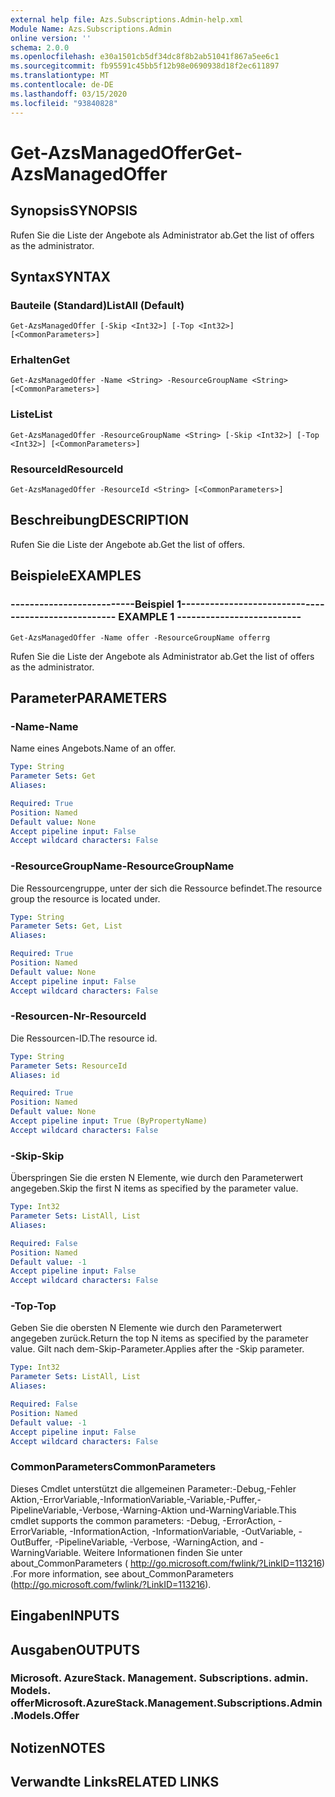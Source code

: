 ```yaml
---
external help file: Azs.Subscriptions.Admin-help.xml
Module Name: Azs.Subscriptions.Admin
online version: ''
schema: 2.0.0
ms.openlocfilehash: e30a1501cb5df34dc8f8b2ab51041f867a5ee6c1
ms.sourcegitcommit: fb95591c45bb5f12b98e0690938d18f2ec611897
ms.translationtype: MT
ms.contentlocale: de-DE
ms.lasthandoff: 03/15/2020
ms.locfileid: "93840828"
---
```

# <span data-ttu-id="55c50-101">Get-AzsManagedOffer</span><span class="sxs-lookup"><span data-stu-id="55c50-101">Get-AzsManagedOffer</span></span>

## <span data-ttu-id="55c50-102">Synopsis</span><span class="sxs-lookup"><span data-stu-id="55c50-102">SYNOPSIS</span></span>
<span data-ttu-id="55c50-103">Rufen Sie die Liste der Angebote als Administrator ab.</span><span class="sxs-lookup"><span data-stu-id="55c50-103">Get the list of offers as the administrator.</span></span>

## <span data-ttu-id="55c50-104">Syntax</span><span class="sxs-lookup"><span data-stu-id="55c50-104">SYNTAX</span></span>

### <span data-ttu-id="55c50-105">Bauteile (Standard)</span><span class="sxs-lookup"><span data-stu-id="55c50-105">ListAll (Default)</span></span>
```
Get-AzsManagedOffer [-Skip <Int32>] [-Top <Int32>] [<CommonParameters>]
```

### <span data-ttu-id="55c50-106">Erhalten</span><span class="sxs-lookup"><span data-stu-id="55c50-106">Get</span></span>
```
Get-AzsManagedOffer -Name <String> -ResourceGroupName <String> [<CommonParameters>]
```

### <span data-ttu-id="55c50-107">Liste</span><span class="sxs-lookup"><span data-stu-id="55c50-107">List</span></span>
```
Get-AzsManagedOffer -ResourceGroupName <String> [-Skip <Int32>] [-Top <Int32>] [<CommonParameters>]
```

### <span data-ttu-id="55c50-108">ResourceId</span><span class="sxs-lookup"><span data-stu-id="55c50-108">ResourceId</span></span>
```
Get-AzsManagedOffer -ResourceId <String> [<CommonParameters>]
```

## <span data-ttu-id="55c50-109">Beschreibung</span><span class="sxs-lookup"><span data-stu-id="55c50-109">DESCRIPTION</span></span>
<span data-ttu-id="55c50-110">Rufen Sie die Liste der Angebote ab.</span><span class="sxs-lookup"><span data-stu-id="55c50-110">Get the list of offers.</span></span>

## <span data-ttu-id="55c50-111">Beispiele</span><span class="sxs-lookup"><span data-stu-id="55c50-111">EXAMPLES</span></span>

### <span data-ttu-id="55c50-112">--------------------------Beispiel 1--------------------------</span><span class="sxs-lookup"><span data-stu-id="55c50-112">-------------------------- EXAMPLE 1 --------------------------</span></span>
```
Get-AzsManagedOffer -Name offer -ResourceGroupName offerrg
```

<span data-ttu-id="55c50-113">Rufen Sie die Liste der Angebote als Administrator ab.</span><span class="sxs-lookup"><span data-stu-id="55c50-113">Get the list of offers as the administrator.</span></span>

## <span data-ttu-id="55c50-114">Parameter</span><span class="sxs-lookup"><span data-stu-id="55c50-114">PARAMETERS</span></span>

### <span data-ttu-id="55c50-115">-Name</span><span class="sxs-lookup"><span data-stu-id="55c50-115">-Name</span></span>
<span data-ttu-id="55c50-116">Name eines Angebots.</span><span class="sxs-lookup"><span data-stu-id="55c50-116">Name of an offer.</span></span>

```yaml
Type: String
Parameter Sets: Get
Aliases: 

Required: True
Position: Named
Default value: None
Accept pipeline input: False
Accept wildcard characters: False
```

### <span data-ttu-id="55c50-117">-ResourceGroupName</span><span class="sxs-lookup"><span data-stu-id="55c50-117">-ResourceGroupName</span></span>
<span data-ttu-id="55c50-118">Die Ressourcengruppe, unter der sich die Ressource befindet.</span><span class="sxs-lookup"><span data-stu-id="55c50-118">The resource group the resource is located under.</span></span>

```yaml
Type: String
Parameter Sets: Get, List
Aliases: 

Required: True
Position: Named
Default value: None
Accept pipeline input: False
Accept wildcard characters: False
```

### <span data-ttu-id="55c50-119">-Resourcen-Nr</span><span class="sxs-lookup"><span data-stu-id="55c50-119">-ResourceId</span></span>
<span data-ttu-id="55c50-120">Die Ressourcen-ID.</span><span class="sxs-lookup"><span data-stu-id="55c50-120">The resource id.</span></span>

```yaml
Type: String
Parameter Sets: ResourceId
Aliases: id

Required: True
Position: Named
Default value: None
Accept pipeline input: True (ByPropertyName)
Accept wildcard characters: False
```

### <span data-ttu-id="55c50-121">-Skip</span><span class="sxs-lookup"><span data-stu-id="55c50-121">-Skip</span></span>
<span data-ttu-id="55c50-122">Überspringen Sie die ersten N Elemente, wie durch den Parameterwert angegeben.</span><span class="sxs-lookup"><span data-stu-id="55c50-122">Skip the first N items as specified by the parameter value.</span></span>

```yaml
Type: Int32
Parameter Sets: ListAll, List
Aliases: 

Required: False
Position: Named
Default value: -1
Accept pipeline input: False
Accept wildcard characters: False
```

### <span data-ttu-id="55c50-123">-Top</span><span class="sxs-lookup"><span data-stu-id="55c50-123">-Top</span></span>
<span data-ttu-id="55c50-124">Geben Sie die obersten N Elemente wie durch den Parameterwert angegeben zurück.</span><span class="sxs-lookup"><span data-stu-id="55c50-124">Return the top N items as specified by the parameter value.</span></span>
<span data-ttu-id="55c50-125">Gilt nach dem-Skip-Parameter.</span><span class="sxs-lookup"><span data-stu-id="55c50-125">Applies after the -Skip parameter.</span></span>

```yaml
Type: Int32
Parameter Sets: ListAll, List
Aliases: 

Required: False
Position: Named
Default value: -1
Accept pipeline input: False
Accept wildcard characters: False
```

### <span data-ttu-id="55c50-126">CommonParameters</span><span class="sxs-lookup"><span data-stu-id="55c50-126">CommonParameters</span></span>
<span data-ttu-id="55c50-127">Dieses Cmdlet unterstützt die allgemeinen Parameter:-Debug,-Fehler Aktion,-ErrorVariable,-InformationVariable,-Variable,-Puffer,-PipelineVariable,-Verbose,-Warning-Aktion und-WarningVariable.</span><span class="sxs-lookup"><span data-stu-id="55c50-127">This cmdlet supports the common parameters: -Debug, -ErrorAction, -ErrorVariable, -InformationAction, -InformationVariable, -OutVariable, -OutBuffer, -PipelineVariable, -Verbose, -WarningAction, and -WarningVariable.</span></span> <span data-ttu-id="55c50-128">Weitere Informationen finden Sie unter about_CommonParameters ( http://go.microsoft.com/fwlink/?LinkID=113216) .</span><span class="sxs-lookup"><span data-stu-id="55c50-128">For more information, see about_CommonParameters (http://go.microsoft.com/fwlink/?LinkID=113216).</span></span>

## <span data-ttu-id="55c50-129">Eingaben</span><span class="sxs-lookup"><span data-stu-id="55c50-129">INPUTS</span></span>

## <span data-ttu-id="55c50-130">Ausgaben</span><span class="sxs-lookup"><span data-stu-id="55c50-130">OUTPUTS</span></span>

### <span data-ttu-id="55c50-131">Microsoft. AzureStack. Management. Subscriptions. admin. Models. offer</span><span class="sxs-lookup"><span data-stu-id="55c50-131">Microsoft.AzureStack.Management.Subscriptions.Admin.Models.Offer</span></span>

## <span data-ttu-id="55c50-132">Notizen</span><span class="sxs-lookup"><span data-stu-id="55c50-132">NOTES</span></span>

## <span data-ttu-id="55c50-133">Verwandte Links</span><span class="sxs-lookup"><span data-stu-id="55c50-133">RELATED LINKS</span></span>

